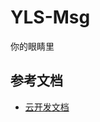 # YLS-Msg

你的眼睛里

## 参考文档

- [云开发文档](https://developers.weixin.qq.com/miniprogram/dev/wxcloud/basis/getting-started.html)

